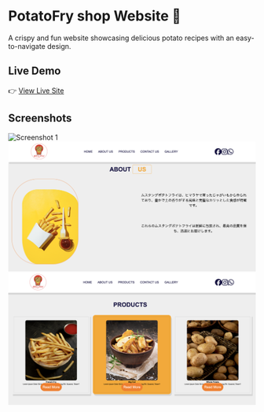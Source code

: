 # PotatoFry  shop Website 🍟

A crispy and fun website showcasing delicious potato recipes with an easy-to-navigate design.

## Live Demo

👉 [View Live Site](https://wang1-ui.github.io/potatofry/)

## Screenshots

![Screenshot 1](Screenshot1.png)
![Screenshot 2](Screenshot2.png)
![Screenshot 3](Screenshot3.png)
